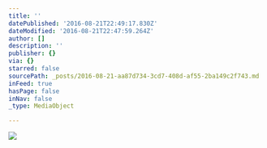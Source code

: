 ```yaml
---
title: ''
datePublished: '2016-08-21T22:49:17.830Z'
dateModified: '2016-08-21T22:47:59.264Z'
author: []
description: ''
publisher: {}
via: {}
starred: false
sourcePath: _posts/2016-08-21-aa87d734-3cd7-408d-af55-2ba149c2f743.md
inFeed: true
hasPage: false
inNav: false
_type: MediaObject

---
```

![](https://the-grid-user-content.s3-us-west-2.amazonaws.com/f4e49a45-31f5-4c8a-a46c-f23c3f62c29f.jpg)
